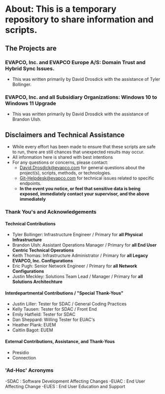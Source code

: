 # About: This is a temporary repository to share information and scripts.

## The Projects are

### EVAPCO, Inc. and EVAPCO Europe A/S: Domain Trust and Hybrid Sync Issues.
- This was written primarily by David Drosdick with the assistance of Tyler Bollinger.

### EVAPCO, Inc. and all Subsidiary Organizations: Windows 10 to Windows 11 Upgrade
- This was written primarily by David Drosdick with the assistance of Brandon Ulsh.

## Disclaimers and Technical Assistance
- While every effort has been made to ensure that these scripts are safe to run, there are still chances that unexpected results may occur.
- All information here is shared with best intentions 
- For any questions or concerns, please contact:
    - [David.Drosdick@evapco.com](mailTo:David.Drosdick@evapco.com)  for general questions about the project(s), scripts, methods, or technologies.
    - [Git-Helpdesk@evapco.com](mailTo:Git-Heldpesk@evapco.com)     for technical issues related to specific endpoints.
    - **In the event you notice, or feel that sensitive data is being exposed, immediately contact your supervisor, and the above immediately**

### Thank You's and Acknowledgements
#### Technical Contributions
- Tyler Bollinger:  Infrastructure Engineer         / Primary for **all Physical Infrastructure**
- Brandon Ulsh:     Assistant Operations Manager    / Primary for **all End User Centric Technical Operations**
- Keith Thomas:     Infrastructure Administrator    / Primary for **all Legacy EVAPCO, Inc. Configurations**
- Eric Pugh:        Senior Network Engineer         / Primary for **all Network Configurations**
- Justin Meckley:   Solutions Team Lead / Manager   / Primary for **all Solutions Architechture**

#### Interdepartmental Contributions / "Special Thank-Yous"
- Justin Liller:    Tester for SDAC                 / General Coding Practices
- Kelly Tausen:     Tester for SDAC                 / Front End
- Emily Hatfield:   Tester for SDAC                 
- Dan Sheppard:     Willing Tester for EUAC's       
- Heather Plank:    EUEM                            
- Caitlin Bagot:    EUEM

#### External Contributions, Assistance, and Thank-Yous
- Presidio
- Connection

### 'Ad-Hoc' Acronyms
-SDAC   :   Software Development Affecting Changes
-EUAC   :   End User Affecting Change
-EUES   :   End User Education and Support